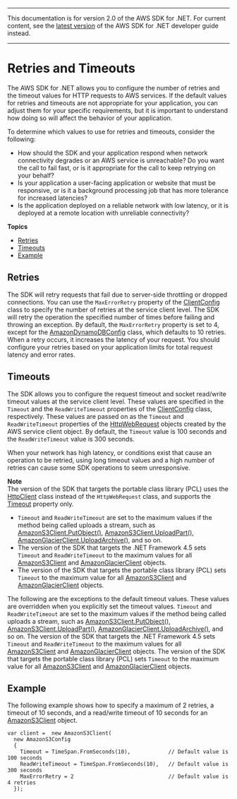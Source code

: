 --------

This documentation is for version 2\.0 of the AWS SDK for \.NET\. For current content, see the [latest version](https://docs.aws.amazon.com/sdk-for-net/latest/developer-guide) of the AWS SDK for \.NET developer guide instead\.

--------

# Retries and Timeouts<a name="retries-timeouts"></a>

The AWS SDK for \.NET allows you to configure the number of retries and the timeout values for HTTP requests to AWS services\. If the default values for retries and timeouts are not appropriate for your application, you can adjust them for your specific requirements, but it is important to understand how doing so will affect the behavior of your application\.

To determine which values to use for retries and timeouts, consider the following:
+ How should the SDK and your application respond when network connectivity degrades or an AWS service is unreachable? Do you want the call to fail fast, or is it appropriate for the call to keep retrying on your behalf?
+ Is your application a user\-facing application or website that must be responsive, or is it a background processing job that has more tolerance for increased latencies?
+ Is the application deployed on a reliable network with low latency, or it is deployed at a remote location with unreliable connectivity?

**Topics**
+ [Retries](#retries)
+ [Timeouts](#timeouts)
+ [Example](#retries-timeouts-example)

## Retries<a name="retries"></a>

The SDK will retry requests that fail due to server\-side throttling or dropped connections\. You can use the `MaxErrorRetry` property of the [ClientConfig](https://docs.aws.amazon.com/sdkfornet/latest/apidocs/TRuntimeClientConfigNET45.html) class to specify the number of retries at the service client level\. The SDK will retry the operation the specified number of times before failing and throwing an exception\. By default, the `MaxErrorRetry` property is set to 4, except for the [AmazonDynamoDBConfig](https://docs.aws.amazon.com/sdkfornet/latest/apidocs/TDynamoDBv2DynamoDBConfigNET45.html) class, which defaults to 10 retries\. When a retry occurs, it increases the latency of your request\. You should configure your retries based on your application limits for total request latency and error rates\.

## Timeouts<a name="timeouts"></a>

The SDK allows you to configure the request timeout and socket read/write timeout values at the service client level\. These values are specified in the `Timeout` and the `ReadWriteTimeout` properties of the [ClientConfig](https://docs.aws.amazon.com/sdkfornet/latest/apidocs/TRuntimeClientConfigNET45.html) class, respectively\. These values are passed on as the `Timeout` and `ReadWriteTimeout` properties of the [HttpWebRequest](https://msdn.microsoft.com/en-us/library/System.Net.HttpWebRequest%28v=vs.110%29.aspx) objects created by the AWS service client object\. By default, the `Timeout` value is 100 seconds and the `ReadWriteTimeout` value is 300 seconds\.

When your network has high latency, or conditions exist that cause an operation to be retried, using long timeout values and a high number of retries can cause some SDK operations to seem unresponsive\.

**Note**  
The version of the SDK that targets the portable class library \(PCL\) uses the [HttpClient](http://msdn.microsoft.com/en-us/library/system.net.http.httpclient%28v=vs.110%29.aspx) class instead of the `HttpWebRequest` class, and supports the [Timeout](https://msdn.microsoft.com/en-us/library/system.net.http.httpclient.timeout%28v=vs.110%29.aspx) property only\.
+  `Timeout` and `ReadWriteTimeout` are set to the maximum values if the method being called uploads a stream, such as [AmazonS3Client\.PutObject\(\)](https://docs.aws.amazon.com/sdkfornet/latest/apidocs/MS3S3PutObjectPutObjectRequestNET45.html), [AmazonS3Client\.UploadPart\(\)](https://docs.aws.amazon.com/sdkfornet/latest/apidocs/MS3S3UploadPartUploadPartRequestNET45.html), [AmazonGlacierClient\.UploadArchive\(\)](https://docs.aws.amazon.com/sdkfornet/latest/apidocs/MGlacierGlacierUploadArchiveUploadArchiveRequestNET45.html), and so on\.
+ The version of the SDK that targets the \.NET Framework 4\.5 sets `Timeout` and `ReadWriteTimeout` to the maximum values for all [AmazonS3Client](https://docs.aws.amazon.com/sdkfornet/latest/apidocs/TS3S3NET45.html) and [AmazonGlacierClient](https://docs.aws.amazon.com/sdkfornet/latest/apidocs/TGlacierGlacierNET45.html) objects\.
+ The version of the SDK that targets the portable class library \(PCL\) sets `Timeout` to the maximum value for all [AmazonS3Client](https://docs.aws.amazon.com/sdkfornet/latest/apidocs/TS3S3NET45.html) and [AmazonGlacierClient](https://docs.aws.amazon.com/sdkfornet/latest/apidocs/TGlacierGlacierNET45.html) objects\.

The following are the exceptions to the default timeout values\. These values are overridden when you explicitly set the timeout values\. `Timeout` and `ReadWriteTimeout` are set to the maximum values if the method being called uploads a stream, such as [AmazonS3Client\.PutObject\(\)](https://docs.aws.amazon.com/sdkfornet/latest/apidocs/MS3S3PutObjectPutObjectRequestNET45.html), [AmazonS3Client\.UploadPart\(\)](https://docs.aws.amazon.com/sdkfornet/latest/apidocs/MS3S3UploadPartUploadPartRequestNET45.html), [AmazonGlacierClient\.UploadArchive\(\)](https://docs.aws.amazon.com/sdkfornet/latest/apidocs/MGlacierGlacierUploadArchiveUploadArchiveRequestNET45.html), and so on\. The version of the SDK that targets the \.NET Framework 4\.5 sets `Timeout` and `ReadWriteTimeout` to the maximum values for all [AmazonS3Client](https://docs.aws.amazon.com/sdkfornet/latest/apidocs/TS3S3NET45.html) and [AmazonGlacierClient](https://docs.aws.amazon.com/sdkfornet/latest/apidocs/TGlacierGlacierNET45.html) objects\. The version of the SDK that targets the portable class library \(PCL\) sets `Timeout` to the maximum value for all [AmazonS3Client](https://docs.aws.amazon.com/sdkfornet/latest/apidocs/TS3S3NET45.html) and [AmazonGlacierClient](https://docs.aws.amazon.com/sdkfornet/latest/apidocs/TGlacierGlacierNET45.html) objects\.

## Example<a name="retries-timeouts-example"></a>

The following example shows how to specify a maximum of 2 retries, a timeout of 10 seconds, and a read/write timeout of 10 seconds for an [AmazonS3Client](https://docs.aws.amazon.com/sdkfornet/latest/apidocs/TS3S3NET45.html) object\.

```
var client =  new AmazonS3Client(
  new AmazonS3Config
  {
    Timeout = TimeSpan.FromSeconds(10),            // Default value is 100 seconds
    ReadWriteTimeout = TimeSpan.FromSeconds(10),   // Default value is 300 seconds
    MaxErrorRetry = 2                              // Default value is 4 retries
  });
```